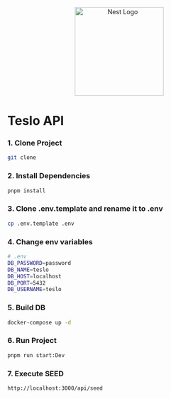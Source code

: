 <p align="center">
  <a href="http://nestjs.com/" target="blank"><img src="https://nestjs.com/img/logo-small.svg" width="200" alt="Nest Logo" /></a>
</p>

# Teslo API

### 1. Clone Project
```bash
git clone
```

### 2. Install Dependencies
```bash
pnpm install
```

### 3. Clone .env.template and rename it to .env
```bash
cp .env.template .env
```

### 4. Change env variables
```bash
# .env
DB_PASSWORD=password
DB_NAME=teslo
DB_HOST=localhost
DB_PORT=5432
DB_USERNAME=teslo
```

### 5. Build DB
```bash
docker-compose up -d
```

### 6. Run Project
```bash
pnpm run start:Dev
```

### 7. Execute SEED
```angular2html
http://localhost:3000/api/seed
```